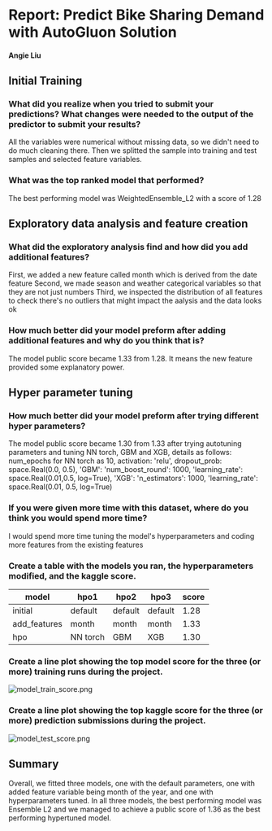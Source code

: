 # Report: Predict Bike Sharing Demand with AutoGluon Solution
#### Angie Liu

## Initial Training
### What did you realize when you tried to submit your predictions? What changes were needed to the output of the predictor to submit your results?
All the variables were numerical without missing data, so we didn't need to do much cleaning there. 
Then we splitted the sample into training and test samples and selected feature variables. 

### What was the top ranked model that performed?
The best performing model was WeightedEnsemble_L2 with a score of 1.28

## Exploratory data analysis and feature creation
### What did the exploratory analysis find and how did you add additional features?
First, we added a new feature called month which is derived from the date feature 
Second, we made season and weather categorical variables so that they are not just numbers 
Third, we inspected the distribution of all features to check there's no outliers that might impact the aalysis and the data looks ok

### How much better did your model preform after adding additional features and why do you think that is?
The model public score became 1.33 from 1.28. It means the new feature provided some explanatory power. 

## Hyper parameter tuning
### How much better did your model preform after trying different hyper parameters?
The model public score became 1.30 from 1.33 after trying autotuning parameters and tuning NN torch, GBM and XGB, details as follows: num_epochs for NN torch as 10, activation: 'relu', dropout_prob: space.Real(0.0, 0.5),
    'GBM': 'num_boost_round': 1000, 'learning_rate': space.Real(0.01,0.5, log=True),
    'XGB': 'n_estimators': 1000, 'learning_rate': space.Real(0.01, 0.5, log=True)

### If you were given more time with this dataset, where do you think you would spend more time?
I would spend more time tuning the model's hyperparameters and coding more features from the existing features 

### Create a table with the models you ran, the hyperparameters modified, and the kaggle score.
|model|hpo1|hpo2|hpo3|score|
|--|--|--|--|--|
|initial|default|default|default|1.28|
|add_features|month|month|month|1.33|
|hpo|NN torch|GBM|XGB|1.30|

### Create a line plot showing the top model score for the three (or more) training runs during the project.



![model_train_score.png](img/model_train_score.png)

### Create a line plot showing the top kaggle score for the three (or more) prediction submissions during the project.



![model_test_score.png](img/model_test_score.png)

## Summary
Overall, we fitted three models, one with the default parameters, one with added feature variable being month of the year, and one with hyperparameters tuned. In all three models, the best performing model was Ensemble L2 and we managed to achieve a public score of 1.36 as the best performing hypertuned model. 
